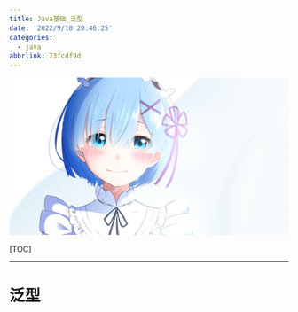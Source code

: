 ```yaml
---
title: Java基础_泛型
date: '2022/9/10 20:46:25'
categories:
  - java
abbrlink: 73fcdf9d
---
```


![img](res/other/异世界蕾姆_0.jpg)

[TOC]

***

# 泛型





